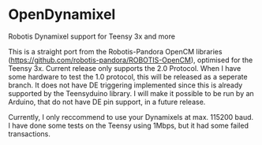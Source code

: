 # OpenDynamixel
Robotis Dynamixel support for Teensy 3x and more

This is a straight port from the Robotis-Pandora OpenCM libraries (https://github.com/robotis-pandora/ROBOTIS-OpenCM), optimised for the Teensy 3x. Current release only supports the 2.0 Protocol. When I have some hardware to test the 1.0 protocol, this will be released as a seperate branch. It does not have DE triggering implemented since this is already supported by the Teensyduino library. I will make it possible to be run by an Arduino, that do not have DE pin support, in a future release.

Currently, I only reccommend to use your Dynamixels at max. 115200 baud. I have done some tests on the Teensy using 1Mbps, but it had some failed transactions.
